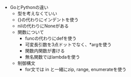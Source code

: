 - GoとPythonの違い
  - 型を考えなくていい
  - {}の代わりにインデントを使う
  - nilの代わりにNoneがある
  - 関数について
    - funcの代わりにdefを使う
    - 可変長引数を3点ドットでなく、*argを使う  
    - 関数内関数が書ける
    - 無名関数ではlambdaを使う
  - 制御構文
    - for文では in と一緒にzip, range, enumerateを使う 
